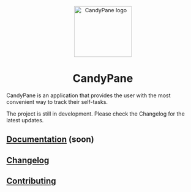 <p align="center">
  <img width="150" height="133" src="https://github.com/DangeL187/CandyPane/blob/main/design/logo.png" alt="CandyPane logo"></a>
</p>

<h1 align="center">CandyPane</h1>

CandyPane is an application that provides the user with the most convenient way to track their self-tasks.

The project is still in development. Please check the Changelog for the latest updates.

## [Documentation]() (soon)

## [Changelog](https://github.com/DangeL187/CandyPane/blob/main/Changelog.md)

## [Contributing](https://github.com/DangeL187/CandyPane/blob/main/Contributing.md)
